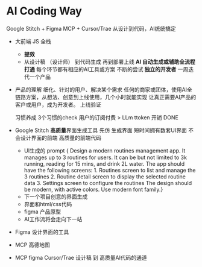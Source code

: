 # AI Coding Way 
Google Stitch + Figma MCP + Cursor/Trae 从设计到代码，AI统统搞定

- 大前端 JS 全栈
    - **提效** 
    - 从设计稿 （设计师） 到代码生成 再到部署上线 
    **AI 自动生成或辅助全流程打通**
    每个环节都有相应的AI工具或方案
    不断的尝试  **独立的开发者**
    一周迭代一个产品 


- 产品的理解
    细化、针对的用户、解决某个需求
    任何的商家或团体，使用AI全链路方案，从想法、创意到上线使用，几个小时就能实现
    让真正需要AI产品的客户或用户，成为开发者。
    上线验证

    习惯养成
    3个习惯的check
    用户的订阅付费 > LLm ttoken 开销  DONE
- Google Stitch **高质量**界面生成工具
    先仿
    生成界面 
    短时间拥有数套UI界面
    不会设计界面的前端 
    高质量的前端代码
    - UI生成的 prompt
    { Design a modern routines management app. It manages up to 3 routines for users. It can be but not limited to 3k running, reading for 15 mins, and drink 2L water. The app should have the following screens: 1. Routines screen to list and manage the 3 routines 2. Routine detail screen to display the selected routine data 3. Settings screen to configure the routines The design should be modern, with active colors. Use modern font family.}
    - 下一个项目创意的界面生成
    - 界面和html/css代码
    - figma 产品原型
    - AI工作流将会走向下一站

- Figma 设计界面的工具 
- MCP
    高德地图 
- MCP figma  Cursor/Trae
    设计稿 到 高质量AI代码的通道
